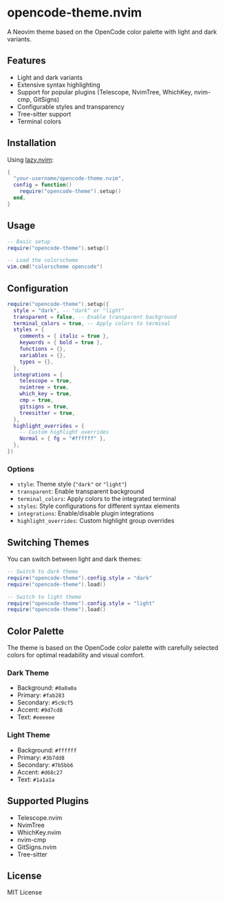 # opencode-theme.nvim

A Neovim theme based on the OpenCode color palette with light and dark variants.

## Features

- Light and dark variants
- Extensive syntax highlighting
- Support for popular plugins (Telescope, NvimTree, WhichKey, nvim-cmp, GitSigns)
- Configurable styles and transparency
- Tree-sitter support
- Terminal colors

## Installation

Using [lazy.nvim](https://github.com/folke/lazy.nvim):

```lua
{
  "your-username/opencode-theme.nvim",
  config = function()
    require("opencode-theme").setup()
  end,
}
```

## Usage

```lua
-- Basic setup
require("opencode-theme").setup()

-- Load the colorscheme
vim.cmd("colorscheme opencode")
```

## Configuration

```lua
require("opencode-theme").setup({
  style = "dark", -- "dark" or "light"
  transparent = false, -- Enable transparent background
  terminal_colors = true, -- Apply colors to terminal
  styles = {
    comments = { italic = true },
    keywords = { bold = true },
    functions = {},
    variables = {},
    types = {},
  },
  integrations = {
    telescope = true,
    nvimtree = true,
    which_key = true,
    cmp = true,
    gitsigns = true,
    treesitter = true,
  },
  highlight_overrides = {
    -- Custom highlight overrides
    Normal = { fg = "#ffffff" },
  },
})
```

### Options

- `style`: Theme style (`"dark"` or `"light"`)
- `transparent`: Enable transparent background
- `terminal_colors`: Apply colors to the integrated terminal
- `styles`: Style configurations for different syntax elements
- `integrations`: Enable/disable plugin integrations
- `highlight_overrides`: Custom highlight group overrides

## Switching Themes

You can switch between light and dark themes:

```lua
-- Switch to dark theme
require("opencode-theme").config.style = "dark"
require("opencode-theme").load()

-- Switch to light theme
require("opencode-theme").config.style = "light"
require("opencode-theme").load()
```

## Color Palette

The theme is based on the OpenCode color palette with carefully selected colors for optimal readability and visual comfort.

### Dark Theme
- Background: `#0a0a0a`
- Primary: `#fab283`
- Secondary: `#5c9cf5`
- Accent: `#9d7cd8`
- Text: `#eeeeee`

### Light Theme
- Background: `#ffffff`
- Primary: `#3b7dd8`
- Secondary: `#7b5bb6`
- Accent: `#d68c27`
- Text: `#1a1a1a`

## Supported Plugins

- Telescope.nvim
- NvimTree
- WhichKey.nvim
- nvim-cmp
- GitSigns.nvim
- Tree-sitter

## License

MIT License